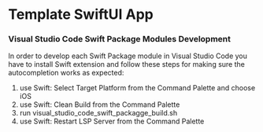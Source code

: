 # Template SwiftUI App

### Visual Studio Code Swift Package Modules Development
In order to develop each Swift Package module in Visual Studio Code you have to install Swift extension and follow these steps for making sure the autocompletion works as expected:
1. use Swift: Select Target Platform from the Command Palette and choose iOS
2. use Swift: Clean Build from the Command Palette
3. run visual_studio_code_swift_packagge_build.sh
4. use Swift: Restart LSP Server from the Command Palette